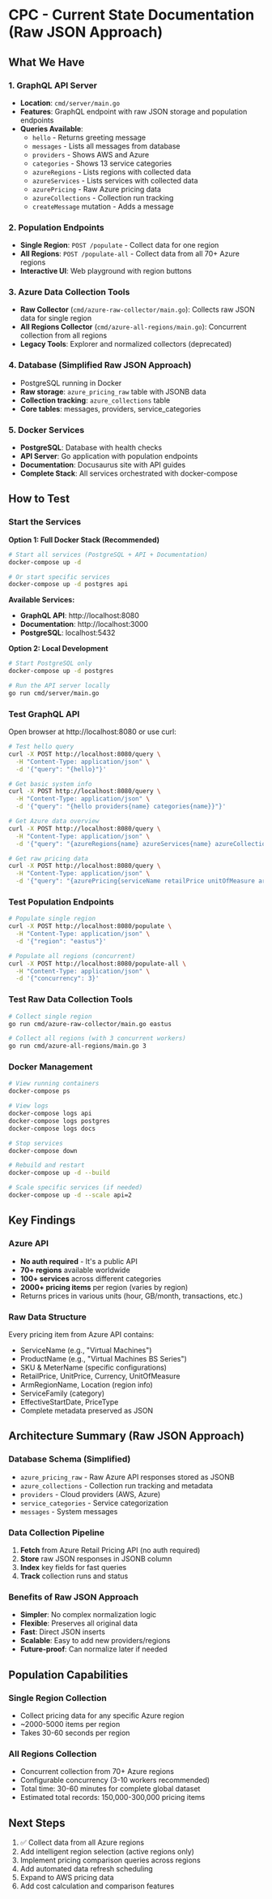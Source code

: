 # CPC - Current State Documentation (Raw JSON Approach)

## What We Have

### 1. GraphQL API Server
- **Location**: `cmd/server/main.go`
- **Features**: GraphQL endpoint with raw JSON storage and population endpoints
- **Queries Available**:
  - `hello` - Returns greeting message
  - `messages` - Lists all messages from database
  - `providers` - Shows AWS and Azure
  - `categories` - Shows 13 service categories
  - `azureRegions` - Lists regions with collected data
  - `azureServices` - Lists services with collected data
  - `azurePricing` - Raw Azure pricing data
  - `azureCollections` - Collection run tracking
  - `createMessage` mutation - Adds a message

### 2. Population Endpoints
- **Single Region**: `POST /populate` - Collect data for one region
- **All Regions**: `POST /populate-all` - Collect data from all 70+ Azure regions
- **Interactive UI**: Web playground with region buttons

### 3. Azure Data Collection Tools
- **Raw Collector** (`cmd/azure-raw-collector/main.go`): Collects raw JSON data for single region
- **All Regions Collector** (`cmd/azure-all-regions/main.go`): Concurrent collection from all regions
- **Legacy Tools**: Explorer and normalized collectors (deprecated)

### 4. Database (Simplified Raw JSON Approach)
- PostgreSQL running in Docker
- **Raw storage**: `azure_pricing_raw` table with JSONB data
- **Collection tracking**: `azure_collections` table
- **Core tables**: messages, providers, service_categories

### 5. Docker Services
- **PostgreSQL**: Database with health checks
- **API Server**: Go application with population endpoints
- **Documentation**: Docusaurus site with API guides
- **Complete Stack**: All services orchestrated with docker-compose

## How to Test

### Start the Services

**Option 1: Full Docker Stack (Recommended)**
```bash
# Start all services (PostgreSQL + API + Documentation)
docker-compose up -d

# Or start specific services
docker-compose up -d postgres api
```

**Available Services:**
- **GraphQL API**: http://localhost:8080
- **Documentation**: http://localhost:3000  
- **PostgreSQL**: localhost:5432

**Option 2: Local Development**
```bash
# Start PostgreSQL only
docker-compose up -d postgres

# Run the API server locally
go run cmd/server/main.go
```

### Test GraphQL API
Open browser at http://localhost:8080 or use curl:

```bash
# Test hello query
curl -X POST http://localhost:8080/query \
  -H "Content-Type: application/json" \
  -d '{"query": "{hello}"}'

# Get basic system info
curl -X POST http://localhost:8080/query \
  -H "Content-Type: application/json" \
  -d '{"query": "{hello providers{name} categories{name}}"}'

# Get Azure data overview
curl -X POST http://localhost:8080/query \
  -H "Content-Type: application/json" \
  -d '{"query": "{azureRegions{name} azureServices{name} azureCollections{region status}}"}'

# Get raw pricing data
curl -X POST http://localhost:8080/query \
  -H "Content-Type: application/json" \
  -d '{"query": "{azurePricing{serviceName retailPrice unitOfMeasure armRegionName}}"}'
```

### Test Population Endpoints
```bash
# Populate single region
curl -X POST http://localhost:8080/populate \
  -H "Content-Type: application/json" \
  -d '{"region": "eastus"}'

# Populate all regions (concurrent)
curl -X POST http://localhost:8080/populate-all \
  -H "Content-Type: application/json" \
  -d '{"concurrency": 3}'
```

### Test Raw Data Collection Tools
```bash
# Collect single region
go run cmd/azure-raw-collector/main.go eastus

# Collect all regions (with 3 concurrent workers)
go run cmd/azure-all-regions/main.go 3
```

### Docker Management
```bash
# View running containers
docker-compose ps

# View logs
docker-compose logs api
docker-compose logs postgres
docker-compose logs docs

# Stop services
docker-compose down

# Rebuild and restart
docker-compose up -d --build

# Scale specific services (if needed)
docker-compose up -d --scale api=2
```

## Key Findings

### Azure API
- **No auth required** - It's a public API
- **70+ regions** available worldwide
- **100+ services** across different categories
- **2000+ pricing items** per region (varies by region)
- Returns prices in various units (hour, GB/month, transactions, etc.)

### Raw Data Structure
Every pricing item from Azure API contains:
- ServiceName (e.g., "Virtual Machines")
- ProductName (e.g., "Virtual Machines BS Series")
- SKU & MeterName (specific configurations)
- RetailPrice, UnitPrice, Currency, UnitOfMeasure
- ArmRegionName, Location (region info)
- ServiceFamily (category)
- EffectiveStartDate, PriceType
- Complete metadata preserved as JSON

## Architecture Summary (Raw JSON Approach)

### Database Schema (Simplified)
- `azure_pricing_raw` - Raw Azure API responses stored as JSONB
- `azure_collections` - Collection run tracking and metadata
- `providers` - Cloud providers (AWS, Azure)
- `service_categories` - Service categorization
- `messages` - System messages

### Data Collection Pipeline
1. **Fetch** from Azure Retail Pricing API (no auth required)
2. **Store** raw JSON responses in JSONB column
3. **Index** key fields for fast queries
4. **Track** collection runs and status

### Benefits of Raw JSON Approach
- **Simpler**: No complex normalization logic
- **Flexible**: Preserves all original data
- **Fast**: Direct JSON inserts
- **Scalable**: Easy to add new providers/regions
- **Future-proof**: Can normalize later if needed

## Population Capabilities

### Single Region Collection
- Collect pricing data for any specific Azure region
- ~2000-5000 items per region
- Takes 30-60 seconds per region

### All Regions Collection
- Concurrent collection from 70+ Azure regions
- Configurable concurrency (3-10 workers recommended)
- Total time: 30-60 minutes for complete global dataset
- Estimated total records: 150,000-300,000 pricing items

## Next Steps
1. ✅ Collect data from all Azure regions
2. Add intelligent region selection (active regions only)
3. Implement pricing comparison queries across regions
4. Add automated data refresh scheduling
5. Expand to AWS pricing data
6. Add cost calculation and comparison features